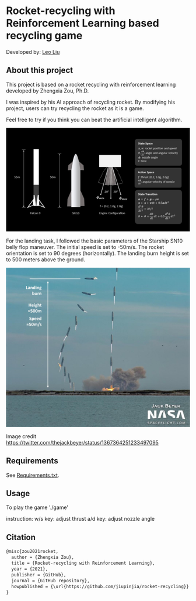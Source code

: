 # Rocket-recycling with Reinforcement Learning based recycling game

Developed by: [Leo Liu](https://github.com/githubLeoliu)


## About this project

This project is based on a rocket recycling with reinforcement learning developed by  Zhengxia Zou, Ph.D.

I was inspired by his AI approach of recycling rocket. By modifying his project, users can try recycling the rocket as it is a game. 

Feel free to try if you think you can beat the artificial intelligent algorithm. 

![](./gallery/config.jpg)



For the landing task, I followed the basic parameters of the Starship SN10 belly flop maneuver. The initial speed is set to -50m/s. The rocket orientation is set to 90 degrees (horizontally). The landing burn height is set to 500 meters above the ground. 

![](./gallery/timelapse.jpg)

Image credit https://twitter.com/thejackbeyer/status/1367364251233497095

## Requirements

See [Requirements.txt](Requirements.txt).



## Usage

To play the game './game'

instruction: 
w/s key: adjust thrust
a/d key: adjust nozzle angle

## Citation

``````
@misc{zou2021rocket,
  author = {Zhengxia Zou},
  title = {Rocket-recycling with Reinforcement Learning},
  year = {2021},
  publisher = {GitHub},
  journal = {GitHub repository},
  howpublished = {\url{https://github.com/jiupinjia/rocket-recycling}}
}
``````